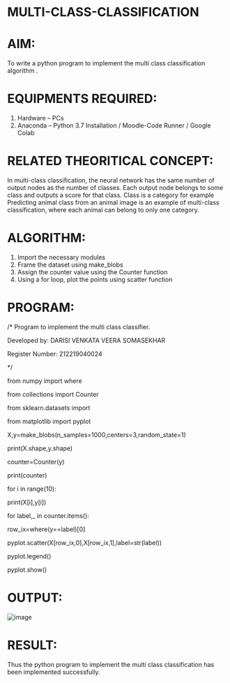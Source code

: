 # MULTI-CLASS-CLASSIFICATION
# AIM:
  To write a python program to implement the multi class classification algorithm .
# EQUIPMENTS REQUIRED:
  1.	Hardware – PCs
  2.	Anaconda – Python 3.7 Installation / Moodle-Code Runner / Google Colab
# RELATED THEORITICAL CONCEPT:
  In multi-class classification, the neural network has the same number of output nodes as the number of classes. Each output node belongs to some class and outputs a     score for that class. Class is a category for example Predicting animal class from an animal image is an example of multi-class classification, where each animal can     belong to only one category.
# ALGORITHM:
  1.	Import the necessary modules
  2.	Frame the dataset using make_blobs
  3.	Assign the counter value using the Counter function
  4.	Using a for loop, plot the points using scatter function
# PROGRAM:
/* 
Program to implement the multi class classifier. 

Developed by: DARISI VENKATA VEERA SOMASEKHAR

Register Number: 212219040024

*/ 

from numpy import where

from collections import Counter 

from sklearn.datasets import 

from matplotlib import pyplot 

X,y=make_blobs(n_samples=1000,centers=3,random_state=1) 

print(X.shape,y.shape) 

counter=Counter(y) 

print(counter)

for i in range(10):     
  
  print(X[i],y[i]) 

for label,_ in counter.items():     
  
  row_ix=where(y==label)[0]  
  
  pyplot.scatter(X[row_ix,0],X[row_ix,1],label=str(label))
  
pyplot.legend()

pyplot.show() 

# OUTPUT:

![image](https://user-images.githubusercontent.com/78737336/164075348-349bcfa2-8a57-4224-abfe-133d357c9722.png)


# RESULT:
 
  Thus the python program to implement the multi class classification has been implemented successfully.
